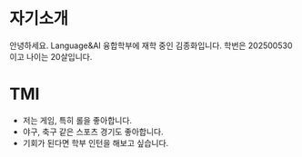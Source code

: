 # 자기소개
안녕하세요. Language&AI 융합학부에 재학 중인 김종화입니다. 학번은 202500530이고 나이는 20살입니다.

# TMI
- 저는 게임, 특히 롤을 좋아합니다.
- 야구, 축구 같은 스포츠 경기도 좋아합니다.
- 기회가 된다면 학부 인턴을 해보고 싶습니다.
 
